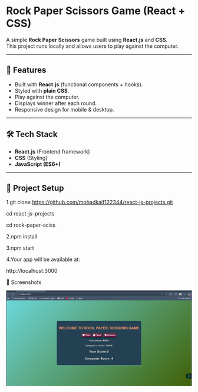 #  Rock Paper Scissors Game (React + CSS)

A simple **Rock Paper Scissors** game built using **React.js** and **CSS**.  
This project runs locally and allows users to play against the computer.

---

## 🚀 Features
- Built with **React.js** (functional components + hooks).
- Styled with **plain CSS**.
- Play against the computer.
- Displays winner after each round.
- Responsive design for mobile & desktop.

---

## 🛠️ Tech Stack
- **React.js** (Frontend framework)
- **CSS** (Styling)
- **JavaScript (ES6+)**

---

## 📂 Project Setup


1.git clone https://github.com/mohadkaif122344/react-js-projects.git

cd react-js-projects

cd rock-paper-sciss


2.npm install


3.npm start



4.Your app will be available at:

  http://localhost:3000

📸 Screenshots

![Screenshot](<Screenshot 2025-09-06 200132.png>)
